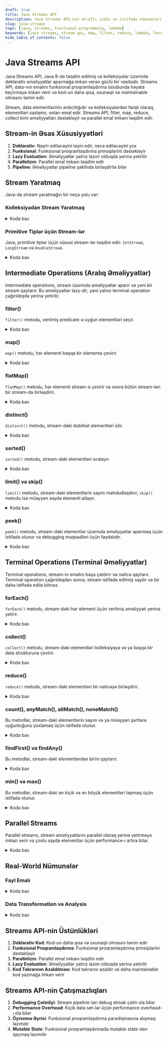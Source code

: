```yaml
---
draft: true
title: Java Streams API
description: Java Streams API-nin ətraflı izahı və istifadə nümunələri
slug: java-streams
tags: [java, streams, functional-programming, lambda]
keywords: [java streams, stream api, map, filter, reduce, lambda, functional programming]
hide_table_of_contents: false
---
```


# Java Streams API


Java Streams API, Java 8-də təqdim edilmiş və kolleksiyalar üzərində deklarativ əməliyyatlar aparmağa imkan verən güclü bir vasitədir. Streams API, data-nın emalını funksional proqramlaşdırma üslubunda həyata keçirməyə imkan verir və kod-un daha qısa, oxunaqlı və maintainable olmasını təmin edir.

Stream, data elementlərinin ardıcıllığıdır və kolleksiyalardan fərqli olaraq, elementləri saxlamır, onları emal edir. Streams API, filter, map, reduce, collect kimi əməliyyatları dəstəkləyir və parallel emal imkanı təqdim edir.

## Stream-in Əsas Xüsusiyyətləri

1. **Deklarativ**: Nəyin ediləcəyini təyin edir, necə ediləcəyini yox
2. **Funksional**: Funksional proqramlaşdırma prinsiplərini dəstəkləyir
3. **Lazy Evaluation**: Əməliyyatlar yalnız lazım olduqda yerinə yetirilir
4. **Parallelizm**: Parallel emal imkanı təqdim edir
5. **Pipeline**: Əməliyyatlar pipeline şəklində birləşdirilə bilər

## Stream Yaratmaq

Java-da stream yaratmağın bir neçə yolu var:

### Kolleksiyadan Stream Yaratmaq


<details>
<summary>Koda bax</summary>

```java
import java.util.Arrays;
import java.util.List;
import java.util.stream.Stream;

public class StreamCreationExample {
    public static void main(String[] args) {
        // List-dən stream yaratmaq
        List<String> names = Arrays.asList("John", "Alice", "Bob", "Mary");
        Stream<String> nameStream = names.stream();
        
        // Array-dən stream yaratmaq
        String[] countries = {"USA", "UK", "Germany", "France", "Japan"};
        Stream<String> countryStream = Arrays.stream(countries);
        
        // Stream.of() metodu ilə stream yaratmaq
        Stream<Integer> numberStream = Stream.of(1, 2, 3, 4, 5);
        
        // Stream.iterate() metodu ilə sonsuz stream yaratmaq
        Stream<Integer> infiniteStream = Stream.iterate(0, n -> n + 2);
        
        // Stream.generate() metodu ilə sonsuz stream yaratmaq
        Stream<Double> randomStream = Stream.generate(Math::random);
        
        // Sonsuz stream-ləri limit() ilə məhdudlaşdırmaq
        Stream<Integer> limitedStream = infiniteStream.limit(10);
        Stream<Double> limitedRandomStream = randomStream.limit(5);
        
        // Stream-ləri çap etmək
        System.out.println("Names:");
        nameStream.forEach(System.out::println);
        
        System.out.println("\nCountries:");
        countryStream.forEach(System.out::println);
        
        System.out.println("\nNumbers:");
        numberStream.forEach(System.out::println);
        
        System.out.println("\nEven numbers (limited):");
        limitedStream.forEach(System.out::println);
        
        System.out.println("\nRandom numbers (limited):");
        limitedRandomStream.forEach(System.out::println);
    }
}
```
</details>

### Primitive Tiplər üçün Stream-lər

Java, primitive tiplər üçün xüsusi stream-lər təqdim edir: `IntStream`, `LongStream` və `DoubleStream`.


<details>
<summary>Koda bax</summary>

```java
import java.util.stream.IntStream;
import java.util.stream.LongStream;
import java.util.stream.DoubleStream;

public class PrimitiveStreamExample {
    public static void main(String[] args) {
        // IntStream yaratmaq
        IntStream intStream1 = IntStream.range(1, 6);      // 1, 2, 3, 4, 5
        IntStream intStream2 = IntStream.rangeClosed(1, 5); // 1, 2, 3, 4, 5
        
        System.out.println("IntStream.range(1, 6):");
        intStream1.forEach(System.out::println);
        
        System.out.println("\nIntStream.rangeClosed(1, 5):");
        intStream2.forEach(System.out::println);
        
        // LongStream yaratmaq
        LongStream longStream = LongStream.rangeClosed(1L, 5L);
        
        System.out.println("\nLongStream.rangeClosed(1L, 5L):");
        longStream.forEach(System.out::println);
        
        // DoubleStream yaratmaq
        DoubleStream doubleStream = DoubleStream.of(1.1, 2.2, 3.3, 4.4, 5.5);
        
        System.out.println("\nDoubleStream.of(1.1, 2.2, 3.3, 4.4, 5.5):");
        doubleStream.forEach(System.out::println);
        
        // Primitive stream-ləri boxed stream-lərə çevirmək
        IntStream intStream3 = IntStream.rangeClosed(1, 5);
        Stream<Integer> boxedStream = intStream3.boxed();
        
        System.out.println("\nBoxed IntStream:");
        boxedStream.forEach(System.out::println);
    }
}
```
</details>

## Intermediate Operations (Aralıq Əməliyyatlar)

Intermediate operations, stream üzərində əməliyyatlar aparır və yeni bir stream qaytarır. Bu əməliyyatlar lazy-dir, yəni yalnız terminal operation çağırıldıqda yerinə yetirilir.

### filter()

`filter()` metodu, verilmiş predicate-ə uyğun elementləri seçir.


<details>
<summary>Koda bax</summary>

```java
import java.util.Arrays;
import java.util.List;

public class FilterExample {
    public static void main(String[] args) {
        List<String> names = Arrays.asList("John", "Alice", "Bob", "Mary", "Anna");
        
        // 'A' ilə başlayan adları filter etmək
        System.out.println("Names starting with 'A':");
        names.stream()
             .filter(name -> name.startsWith("A"))
             .forEach(System.out::println);
        
        // 4 hərfdən çox olan adları filter etmək
        System.out.println("\nNames with more than 4 characters:");
        names.stream()
             .filter(name -> name.length() > 4)
             .forEach(System.out::println);
        
        List<Integer> numbers = Arrays.asList(1, 2, 3, 4, 5, 6, 7, 8, 9, 10);
        
        // Cüt ədədləri filter etmək
        System.out.println("\nEven numbers:");
        numbers.stream()
               .filter(n -> n % 2 == 0)
               .forEach(System.out::println);
        
        // 5-dən böyük tək ədədləri filter etmək
        System.out.println("\nOdd numbers greater than 5:");
        numbers.stream()
               .filter(n -> n > 5)
               .filter(n -> n % 2 != 0)
               .forEach(System.out::println);
    }
}
```
</details>

### map()

`map()` metodu, hər elementi başqa bir elementə çevirir.


<details>
<summary>Koda bax</summary>

```java
import java.util.Arrays;
import java.util.List;

public class MapExample {
    public static void main(String[] args) {
        List<String> names = Arrays.asList("John", "Alice", "Bob", "Mary");
        
        // Adları böyük hərflərə çevirmək
        System.out.println("Names in uppercase:");
        names.stream()
             .map(String::toUpperCase)
             .forEach(System.out::println);
        
        // Adların uzunluğunu əldə etmək
        System.out.println("\nName lengths:");
        names.stream()
             .map(String::length)
             .forEach(System.out::println);
        
        List<Integer> numbers = Arrays.asList(1, 2, 3, 4, 5);
        
        // Ədədlərin kvadratını hesablamaq
        System.out.println("\nSquares of numbers:");
        numbers.stream()
               .map(n -> n * n)
               .forEach(System.out::println);
        
        // Ədədləri string-ə çevirmək
        System.out.println("\nNumbers as strings:");
        numbers.stream()
               .map(String::valueOf)
               .forEach(System.out::println);
    }
}
```
</details>

### flatMap()

`flatMap()` metodu, hər elementi stream-ə çevirir və sonra bütün stream-ləri bir stream-də birləşdirir.


<details>
<summary>Koda bax</summary>

```java
import java.util.Arrays;
import java.util.List;
import java.util.stream.Stream;

public class FlatMapExample {
    public static void main(String[] args) {
        // Nested list-lər
        List<List<Integer>> nestedNumbers = Arrays.asList(
            Arrays.asList(1, 2, 3),
            Arrays.asList(4, 5, 6),
            Arrays.asList(7, 8, 9)
        );
        
        // flatMap ilə nested list-ləri düzləşdirmək
        System.out.println("Flattened numbers:");
        nestedNumbers.stream()
                     .flatMap(List::stream)
                     .forEach(System.out::println);
        
        // String array-lərinin list-i
        List<String[]> namesArray = Arrays.asList(
            new String[]{"John", "Mary"},
            new String[]{"Alice", "Bob"},
            new String[]{"Tom", "Jerry"}
        );
        
        // flatMap ilə string array-lərini düzləşdirmək
        System.out.println("\nFlattened names:");
        namesArray.stream()
                  .flatMap(array -> Arrays.stream(array))
                  .forEach(System.out::println);
        
        // Cümlələri sözlərə ayırmaq
        List<String> sentences = Arrays.asList(
            "Hello World",
            "Java Streams API",
            "Functional Programming"
        );
        
        // flatMap ilə cümlələri sözlərə ayırmaq
        System.out.println("\nWords from sentences:");
        sentences.stream()
                 .flatMap(sentence -> Arrays.stream(sentence.split(" ")))
                 .forEach(System.out::println);
    }
}
```
</details>

### distinct()

`distinct()` metodu, stream-dəki dublikat elementləri silir.


<details>
<summary>Koda bax</summary>

```java
import java.util.Arrays;
import java.util.List;

public class DistinctExample {
    public static void main(String[] args) {
        List<Integer> numbers = Arrays.asList(1, 2, 2, 3, 3, 3, 4, 4, 4, 4, 5);
        
        // Unikal ədədləri əldə etmək
        System.out.println("Distinct numbers:");
        numbers.stream()
               .distinct()
               .forEach(System.out::println);
        
        List<String> names = Arrays.asList("John", "Alice", "Bob", "Alice", "John", "Mary");
        
        // Unikal adları əldə etmək
        System.out.println("\nDistinct names:");
        names.stream()
             .distinct()
             .forEach(System.out::println);
    }
}
```
</details>

### sorted()

`sorted()` metodu, stream-dəki elementləri sıralayır.


<details>
<summary>Koda bax</summary>

```java
import java.util.Arrays;
import java.util.Comparator;
import java.util.List;

public class SortedExample {
    public static void main(String[] args) {
        List<Integer> numbers = Arrays.asList(5, 3, 8, 1, 9, 2, 7);
        
        // Ədədləri artan sıra ilə sıralamaq
        System.out.println("Numbers in ascending order:");
        numbers.stream()
               .sorted()
               .forEach(System.out::println);
        
        // Ədədləri azalan sıra ilə sıralamaq
        System.out.println("\nNumbers in descending order:");
        numbers.stream()
               .sorted(Comparator.reverseOrder())
               .forEach(System.out::println);
        
        List<String> names = Arrays.asList("John", "Alice", "Bob", "Mary", "Zack");
        
        // Adları əlifba sırası ilə sıralamaq
        System.out.println("\nNames in alphabetical order:");
        names.stream()
             .sorted()
             .forEach(System.out::println);
        
        // Adları uzunluğuna görə sıralamaq
        System.out.println("\nNames sorted by length:");
        names.stream()
             .sorted(Comparator.comparing(String::length))
             .forEach(System.out::println);
        
        // Adları uzunluğuna görə tərsinə sıralamaq
        System.out.println("\nNames sorted by length in descending order:");
        names.stream()
             .sorted(Comparator.comparing(String::length).reversed())
             .forEach(System.out::println);
    }
}
```
</details>

### limit() və skip()

`limit()` metodu, stream-dəki elementlərin sayını məhdudlaşdırır, `skip()` metodu isə müəyyən sayda elementi atlayır.


<details>
<summary>Koda bax</summary>

```java
import java.util.Arrays;
import java.util.List;
import java.util.stream.IntStream;

public class LimitSkipExample {
    public static void main(String[] args) {
        List<Integer> numbers = Arrays.asList(1, 2, 3, 4, 5, 6, 7, 8, 9, 10);
        
        // İlk 5 elementi əldə etmək
        System.out.println("First 5 numbers:");
        numbers.stream()
               .limit(5)
               .forEach(System.out::println);
        
        // İlk 5 elementi atlamaq
        System.out.println("\nNumbers after skipping first 5:");
        numbers.stream()
               .skip(5)
               .forEach(System.out::println);
        
        // İlk 3 elementi atlamaq və sonrakı 4 elementi əldə etmək
        System.out.println("\nSkip 3 and limit to 4:");
        numbers.stream()
               .skip(3)
               .limit(4)
               .forEach(System.out::println);
        
        // 1-dən 100-ə qədər ədədlərdən ilk 10 cüt ədədi əldə etmək
        System.out.println("\nFirst 10 even numbers from 1 to 100:");
        IntStream.rangeClosed(1, 100)
                 .filter(n -> n % 2 == 0)
                 .limit(10)
                 .forEach(System.out::println);
    }
}
```
</details>

### peek()

`peek()` metodu, stream-dəki elementlər üzərində əməliyyatlar aparmaq üçün istifadə olunur və debugging məqsədləri üçün faydalıdır.


<details>
<summary>Koda bax</summary>

```java
import java.util.Arrays;
import java.util.List;

public class PeekExample {
    public static void main(String[] args) {
        List<Integer> numbers = Arrays.asList(1, 2, 3, 4, 5);
        
        // peek() ilə stream-in emalını izləmək
        System.out.println("Using peek() for debugging:");
        numbers.stream()
               .peek(n -> System.out.println("Initial: " + n))
               .filter(n -> n % 2 == 0)
               .peek(n -> System.out.println("After filter: " + n))
               .map(n -> n * n)
               .peek(n -> System.out.println("After map: " + n))
               .forEach(System.out::println);
    }
}
```
</details>

## Terminal Operations (Terminal Əməliyyatlar)

Terminal operations, stream-in emalını başa çatdırır və nəticə qaytarır. Terminal operation çağırıldıqdan sonra, stream istifadə edilmiş sayılır və bir daha istifadə edilə bilməz.

### forEach()

`forEach()` metodu, stream-dəki hər element üçün verilmiş əməliyyatı yerinə yetirir.


<details>
<summary>Koda bax</summary>

```java
import java.util.Arrays;
import java.util.List;

public class ForEachExample {
    public static void main(String[] args) {
        List<String> names = Arrays.asList("John", "Alice", "Bob", "Mary");
        
        // forEach() ilə elementləri çap etmək
        System.out.println("Names:");
        names.stream()
             .forEach(System.out::println);
        
        // forEach() ilə custom əməliyyat
        System.out.println("\nGreeting each person:");
        names.stream()
             .forEach(name -> System.out.println("Hello, " + name + "!"));
    }
}
```
</details>

### collect()

`collect()` metodu, stream-dəki elementləri kolleksiyaya və ya başqa bir data strukturuna çevirir.


<details>
<summary>Koda bax</summary>

```java
import java.util.Arrays;
import java.util.List;
import java.util.Map;
import java.util.Set;
import java.util.stream.Collectors;

public class CollectExample {
    public static void main(String[] args) {
        List<String> names = Arrays.asList("John", "Alice", "Bob", "Mary", "Alice");
        
        // Stream-i List-ə çevirmək
        List<String> nameList = names.stream()
                                     .filter(name -> name.length() > 3)
                                     .collect(Collectors.toList());
        System.out.println("Names with length > 3 (List): " + nameList);
        
        // Stream-i Set-ə çevirmək (dublikatları silir)
        Set<String> nameSet = names.stream()
                                   .collect(Collectors.toSet());
        System.out.println("Unique names (Set): " + nameSet);
        
        // Stream-i Map-ə çevirmək
        Map<String, Integer> nameMap = names.stream()
                                           .distinct()
                                           .collect(Collectors.toMap(
                                               name -> name,
                                               String::length
                                           ));
        System.out.println("Name to length map: " + nameMap);
        
        // Stream-i String-ə çevirmək
        String joinedNames = names.stream()
                                 .collect(Collectors.joining(", "));
        System.out.println("Joined names: " + joinedNames);
        
        // Grouping by
        Map<Integer, List<String>> groupedByLength = names.stream()
                                                         .collect(Collectors.groupingBy(String::length));
        System.out.println("Names grouped by length: " + groupedByLength);
        
        // Partitioning by
        Map<Boolean, List<String>> partitionedByLength = names.stream()
                                                             .collect(Collectors.partitioningBy(name -> name.length() > 4));
        System.out.println("Names partitioned by length > 4: " + partitionedByLength);
    }
}
```
</details>

### reduce()

`reduce()` metodu, stream-dəki elementləri bir nəticəyə birləşdirir.


<details>
<summary>Koda bax</summary>

```java
import java.util.Arrays;
import java.util.List;
import java.util.Optional;

public class ReduceExample {
    public static void main(String[] args) {
        List<Integer> numbers = Arrays.asList(1, 2, 3, 4, 5);
        
        // Ədədlərin cəmini hesablamaq
        int sum = numbers.stream()
                         .reduce(0, (a, b) -> a + b);
        System.out.println("Sum: " + sum);
        
        // Method reference ilə cəmi hesablamaq
        int sum2 = numbers.stream()
                          .reduce(0, Integer::sum);
        System.out.println("Sum (using method reference): " + sum2);
        
        // Ədədlərin hasilini hesablamaq
        int product = numbers.stream()
                             .reduce(1, (a, b) -> a * b);
        System.out.println("Product: " + product);
        
        // Initial value olmadan reduce
        Optional<Integer> optionalSum = numbers.stream()
                                              .reduce(Integer::sum);
        System.out.println("Optional sum: " + optionalSum.orElse(0));
        
        // Ən böyük ədədi tapmaq
        Optional<Integer> max = numbers.stream()
                                      .reduce(Integer::max);
        System.out.println("Max: " + max.orElse(0));
        
        // Ən kiçik ədədi tapmaq
        Optional<Integer> min = numbers.stream()
                                      .reduce(Integer::min);
        System.out.println("Min: " + min.orElse(0));
        
        // String-ləri birləşdirmək
        List<String> letters = Arrays.asList("a", "b", "c", "d", "e");
        String concatenated = letters.stream()
                                    .reduce("", (a, b) -> a + b);
        System.out.println("Concatenated: " + concatenated);
    }
}
```
</details>

### count(), anyMatch(), allMatch(), noneMatch()

Bu metodlar, stream-dəki elementlərin sayını və ya müəyyən şərtlərə uyğunluğunu yoxlamaq üçün istifadə olunur.


<details>
<summary>Koda bax</summary>

```java
import java.util.Arrays;
import java.util.List;

public class MatchExample {
    public static void main(String[] args) {
        List<Integer> numbers = Arrays.asList(1, 2, 3, 4, 5, 6, 7, 8, 9, 10);
        
        // Elementlərin sayını hesablamaq
        long count = numbers.stream()
                           .count();
        System.out.println("Count: " + count);
        
        // Cüt ədədlərin sayını hesablamaq
        long evenCount = numbers.stream()
                               .filter(n -> n % 2 == 0)
                               .count();
        System.out.println("Even count: " + evenCount);
        
        // Hər hansı bir elementin şərtə uyğun olub-olmadığını yoxlamaq
        boolean anyEven = numbers.stream()
                                .anyMatch(n -> n % 2 == 0);
        System.out.println("Any even? " + anyEven);
        
        // Bütün elementlərin şərtə uyğun olub-olmadığını yoxlamaq
        boolean allEven = numbers.stream()
                                .allMatch(n -> n % 2 == 0);
        System.out.println("All even? " + allEven);
        
        // Heç bir elementin şərtə uyğun olmadığını yoxlamaq
        boolean noneNegative = numbers.stream()
                                     .noneMatch(n -> n < 0);
        System.out.println("None negative? " + noneNegative);
    }
}
```
</details>

### findFirst() və findAny()

Bu metodlar, stream-dəki elementlərdən birini qaytarır.


<details>
<summary>Koda bax</summary>

```java
import java.util.Arrays;
import java.util.List;
import java.util.Optional;

public class FindExample {
    public static void main(String[] args) {
        List<Integer> numbers = Arrays.asList(1, 2, 3, 4, 5, 6, 7, 8, 9, 10);
        
        // İlk elementi tapmaq
        Optional<Integer> first = numbers.stream()
                                        .findFirst();
        System.out.println("First element: " + first.orElse(0));
        
        // Hər hansı bir elementi tapmaq
        Optional<Integer> any = numbers.stream()
                                      .findAny();
        System.out.println("Any element: " + any.orElse(0));
        
        // İlk cüt ədədi tapmaq
        Optional<Integer> firstEven = numbers.stream()
                                            .filter(n -> n % 2 == 0)
                                            .findFirst();
        System.out.println("First even: " + firstEven.orElse(0));
        
        // Parallel stream-də hər hansı bir cüt ədədi tapmaq
        Optional<Integer> anyEven = numbers.parallelStream()
                                          .filter(n -> n % 2 == 0)
                                          .findAny();
        System.out.println("Any even (parallel): " + anyEven.orElse(0));
    }
}
```
</details>

### min() və max()

Bu metodlar, stream-dəki ən kiçik və ən böyük elementləri tapmaq üçün istifadə olunur.


<details>
<summary>Koda bax</summary>

```java
import java.util.Arrays;
import java.util.Comparator;
import java.util.List;
import java.util.Optional;

public class MinMaxExample {
    public static void main(String[] args) {
        List<Integer> numbers = Arrays.asList(5, 3, 8, 1, 9, 2, 7);
        
        // Ən kiçik ədədi tapmaq
        Optional<Integer> min = numbers.stream()
                                      .min(Integer::compare);
        System.out.println("Min: " + min.orElse(0));
        
        // Ən böyük ədədi tapmaq
        Optional<Integer> max = numbers.stream()
                                      .max(Integer::compare);
        System.out.println("Max: " + max.orElse(0));
        
        List<String> names = Arrays.asList("John", "Alice", "Bob", "Mary", "Zack");
        
        // Ən qısa adı tapmaq
        Optional<String> shortestName = names.stream()
                                            .min(Comparator.comparing(String::length));
        System.out.println("Shortest name: " + shortestName.orElse(""));
        
        // Ən uzun adı tapmaq
        Optional<String> longestName = names.stream()
                                           .max(Comparator.comparing(String::length));
        System.out.println("Longest name: " + longestName.orElse(""));
    }
}
```
</details>

## Parallel Streams

Parallel streams, stream əməliyyatlarını parallel olaraq yerinə yetirməyə imkan verir və çoxlu sayda elementlər üçün performance-ı artıra bilər.


<details>
<summary>Koda bax</summary>

```java
import java.util.Arrays;
import java.util.List;
import java.util.stream.IntStream;

public class ParallelStreamExample {
    public static void main(String[] args) {
        List<Integer> numbers = Arrays.asList(1, 2, 3, 4, 5, 6, 7, 8, 9, 10);
        
        // Sequential stream
        long startTime = System.currentTimeMillis();
        int sumSequential = numbers.stream()
                                  .reduce(0, Integer::sum);
        long endTime = System.currentTimeMillis();
        System.out.println("Sequential sum: " + sumSequential);
        System.out.println("Sequential time: " + (endTime - startTime) + "ms");
        
        // Parallel stream
        startTime = System.currentTimeMillis();
        int sumParallel = numbers.parallelStream()
                                .reduce(0, Integer::sum);
        endTime = System.currentTimeMillis();
        System.out.println("Parallel sum: " + sumParallel);
        System.out.println("Parallel time: " + (endTime - startTime) + "ms");
        
        // Böyük data set üçün parallel stream
        int n = 10_000_000;
        
        startTime = System.currentTimeMillis();
        long countSequential = IntStream.range(0, n)
                                       .filter(i -> i % 2 == 0)
                                       .count();
        endTime = System.currentTimeMillis();
        System.out.println("Sequential count: " + countSequential);
        System.out.println("Sequential time: " + (endTime - startTime) + "ms");
        
        startTime = System.currentTimeMillis();
        long countParallel = IntStream.range(0, n)
                                     .parallel()
                                     .filter(i -> i % 2 == 0)
                                     .count();
        endTime = System.currentTimeMillis();
        System.out.println("Parallel count: " + countParallel);
        System.out.println("Parallel time: " + (endTime - startTime) + "ms");
    }
}
```
</details>

## Real-World Nümunələr

### Fayl Emalı


<details>
<summary>Koda bax</summary>

```java
import java.io.IOException;
import java.nio.file.Files;
import java.nio.file.Paths;
import java.util.Arrays;
import java.util.Map;
import java.util.stream.Collectors;
import java.util.stream.Stream;

public class FileProcessingExample {
    public static void main(String[] args) {
        String filePath = "sample.txt"; // Faylın yolunu dəyişdirin
        
        try {
            // Faylı oxumaq və sətirləri stream-ə çevirmək
            Stream<String> lines = Files.lines(Paths.get(filePath));
            
            // Sətirləri çap etmək
            System.out.println("File contents:");
            lines.forEach(System.out::println);
            lines.close();
            
            // Faylı yenidən oxumaq və sözləri saymaq
            lines = Files.lines(Paths.get(filePath));
            long wordCount = lines.flatMap(line -> Arrays.stream(line.split("\\s+")))
                                 .count();
            System.out.println("\nWord count: " + wordCount);
            lines.close();
            
            // Faylı yenidən oxumaq və hər sözün neçə dəfə istifadə olunduğunu hesablamaq
            lines = Files.lines(Paths.get(filePath));
            Map<String, Long> wordFrequency = lines.flatMap(line -> Arrays.stream(line.split("\\s+")))
                                                  .map(word -> word.toLowerCase().replaceAll("[^a-zA-Z]", ""))
                                                  .filter(word -> !word.isEmpty())
                                                  .collect(Collectors.groupingBy(word -> word, Collectors.counting()));
            System.out.println("\nWord frequency:");
            wordFrequency.forEach((word, count) -> System.out.println(word + ": " + count));
            lines.close();
            
        } catch (IOException e) {
            System.err.println("Error reading file: " + e.getMessage());
        }
    }
}
```
</details>

### Data Transformation və Analysis


<details>
<summary>Koda bax</summary>

```java
import java.util.Arrays;
import java.util.List;
import java.util.Map;
import java.util.stream.Collectors;

class Person {
    private String name;
    private int age;
    private String gender;
    private String department;
    private double salary;
    
    public Person(String name, int age, String gender, String department, double salary) {
        this.name = name;
        this.age = age;
        this.gender = gender;
        this.department = department;
        this.salary = salary;
    }
    
    public String getName() { return name; }
    public int getAge() { return age; }
    public String getGender() { return gender; }
    public String getDepartment() { return department; }
    public double getSalary() { return salary; }
    
    @Override
    public String toString() {
        return name + " (" + age + ", " + gender + ") - " + department + ": $" + salary;
    }
}

public class DataAnalysisExample {
    public static void main(String[] args) {
        List<Person> people = Arrays.asList(
            new Person("John", 35, "Male", "Engineering", 75000),
            new Person("Alice", 28, "Female", "Marketing", 65000),
            new Person("Bob", 42, "Male", "Engineering", 85000),
            new Person("Mary", 31, "Female", "HR", 60000),
            new Person("David", 45, "Male", "Management", 95000),
            new Person("Sarah", 29, "Female", "Engineering", 70000),
            new Person("Michael", 38, "Male", "Marketing", 72000),
            new Person("Emma", 33, "Female", "HR", 62000)
        );
        
        // Orta yaşı hesablamaq
        double averageAge = people.stream()
                                 .mapToInt(Person::getAge)
                                 .average()
                                 .orElse(0);
        System.out.println("Average age: " + averageAge);
        
        // Departamentlərə görə qruplaşdırmaq
        Map<String, List<Person>> byDepartment = people.stream()
                                                      .collect(Collectors.groupingBy(Person::getDepartment));
        System.out.println("\nPeople by department:");
        byDepartment.forEach((dept, list) -> {
            System.out.println(dept + ":");
            list.forEach(person -> System.out.println("  " + person));
        });
        
        // Hər departamentin orta maaşını hesablamaq
        Map<String, Double> avgSalaryByDept = people.stream()
                                                   .collect(Collectors.groupingBy(
                                                       Person::getDepartment,
                                                       Collectors.averagingDouble(Person::getSalary)
                                                   ));
        System.out.println("\nAverage salary by department:");
        avgSalaryByDept.forEach((dept, avgSalary) -> 
            System.out.println(dept + ": $" + String.format("%.2f", avgSalary)));
        
        // Cinsə görə qruplaşdırmaq və orta maaşı hesablamaq
        Map<String, Double> avgSalaryByGender = people.stream()
                                                     .collect(Collectors.groupingBy(
                                                         Person::getGender,
                                                         Collectors.averagingDouble(Person::getSalary)
                                                     ));
        System.out.println("\nAverage salary by gender:");
        avgSalaryByGender.forEach((gender, avgSalary) -> 
            System.out.println(gender + ": $" + String.format("%.2f", avgSalary)));
        
        // Ən yüksək maaşlı işçini tapmaq
        Person highestPaid = people.stream()
                                  .max(java.util.Comparator.comparing(Person::getSalary))
                                  .orElse(null);
        System.out.println("\nHighest paid employee: " + highestPaid);
        
        // Yaşı 30-dan çox olan işçilərin sayını hesablamaq
        long countOver30 = people.stream()
                                .filter(person -> person.getAge() > 30)
                                .count();
        System.out.println("\nNumber of people over 30: " + countOver30);
        
        // Yaşı 30-dan çox olan işçilərin adlarını əldə etmək
        List<String> namesOver30 = people.stream()
                                        .filter(person -> person.getAge() > 30)
                                        .map(Person::getName)
                                        .collect(Collectors.toList());
        System.out.println("\nNames of people over 30: " + namesOver30);
    }
}
```
</details>

## Streams API-nin Üstünlükləri

1. **Deklarativ Kod**: Kod-un daha qısa və oxunaqlı olmasını təmin edir
2. **Funksional Proqramlaşdırma**: Funksional proqramlaşdırma prinsiplərini dəstəkləyir
3. **Parallelizm**: Parallel emal imkanı təqdim edir
4. **Lazy Evaluation**: Əməliyyatlar yalnız lazım olduqda yerinə yetirilir
5. **Kod Təkrarının Azaldılması**: Kod təkrarını azaldır və daha maintainable kod yazmağa imkan verir

## Streams API-nin Çatışmazlıqları

1. **Debugging Çətinliyi**: Stream pipeline-ları debug etmək çətin ola bilər
2. **Performance Overhead**: Kiçik data set-lər üçün performance overhead-ı ola bilər
3. **Öyrənmə Əyrisi**: Funksional proqramlaşdırma paradiqmasına alışmaq lazımdır
4. **Mutable State**: Funksional proqramlaşdırmada mutable state-dən qaçmaq lazımdır

